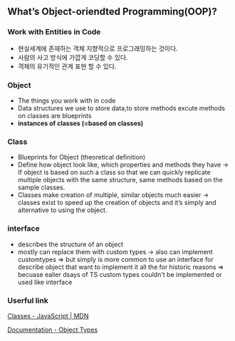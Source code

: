 ## What’s Object-oriendted Programming(OOP)?

### Work with Entities in Code

- 현실세계에 존재하는 객체 지향적으로 프로그래밍하는 것이다.
- 사람의 사고 방식에 가깝게 코딩할 수 있다.
- 객체의 유기적인 관계 표현 할 수 있다.

### Object

- The things you work with in code
- Data structures we use to store data,to store methods excute methods on classes are blueprints
- **instances of classes (=based on classes)**

### Class

- Blueprints for Object (theoretical definition)
- Define how object look like, which properties and methods they have
  → If object is based on such a class so that we can quickly replicate multiple objects with the same structure, same methods based on the sample classes.
- Classes make creation of multiple, similar objects much easier
  → classes exist to speed up the creation of objects and it’s simply and alternative to using the object.

### interface

- describes the structure of an object
- mostly can replace them with custom types
  → also can implement customtypes
  ⇒ but simply is more common to use an interface for describe object that want to implement it all the for historic reasons
  ⇒ becuase ealier dsays of TS custom types couldn't be implemented or used like interface

### Userful link

[Classes - JavaScript | MDN](https://developer.mozilla.org/en-US/docs/Web/JavaScript/Reference/Classes)

[Documentation - Object Types](https://www.typescriptlang.org/docs/handbook/2/objects.html)
